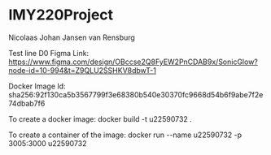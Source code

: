 # IMY220Project
Nicolaas Johan Jansen van Rensburg


Test line
D0 Figma Link: https://www.figma.com/design/OBccse2Q8FyEW2PnCDAB9x/SonicGlow?node-id=10-994&t=Z9QLU2SSHKV8dbwT-1

Docker Image Id:
sha256:92f130ca5b3567799f3e68380b540e30370fc9668d54b6f9abe7f2e74dbab7f6

To create a docker image: 
docker build -t u22590732 .

To create a container of the image: 
docker run --name u22590732 -p 3005:3000 u22590732